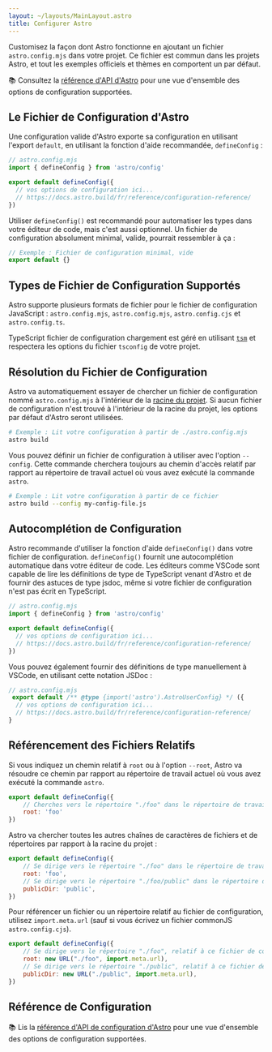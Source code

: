 ```yaml
---
layout: ~/layouts/MainLayout.astro
title: Configurer Astro
---
```


Customisez la façon dont Astro fonctionne en ajoutant un fichier `astro.config.mjs` dans votre projet. Ce fichier est commun dans les projets Astro, et tout les exemples officiels et thèmes en comportent un par défaut.

📚 Consultez la [référence d'API d'Astro](/fr/reference/configuration-reference/) pour une vue d'ensemble des options de configuration supportées.

## Le Fichier de Configuration d'Astro

Une configuration valide d'Astro exporte sa configuration en utilisant l'export `default`, en utilisant la fonction d'aide recommandée, `defineConfig` :

```js
// astro.config.mjs
import { defineConfig } from 'astro/config'

export default defineConfig({
  // vos options de configuration ici...
  // https://docs.astro.build/fr/reference/configuration-reference/
})
```

Utiliser `defineConfig()` est recommandé pour automatiser les types dans votre éditeur de code, mais c'est aussi optionnel. Un fichier de configuration absolument minimal, valide, pourrait ressembler à ça :

```js
// Exemple : Fichier de configuration minimal, vide
export default {}
```

## Types de Fichier de Configuration Supportés

Astro supporte plusieurs formats de fichier pour le fichier de configuration JavaScript : `astro.config.mjs`, `astro.config.mjs`, `astro.config.cjs` et `astro.config.ts`.

TypeScript fichier de configuration chargement est géré en utilisant [`tsm`](https://github.com/lukeed/tsm) et respectera les options du fichier `tsconfig` de votre projet.

## Résolution du Fichier de Configuration

Astro va automatiquement essayer de chercher un fichier de configuration nommé `astro.config.mjs` à l'intérieur de la [racine du projet](/guide/#index-html-and-project-root). Si aucun fichier de configuration n'est trouvé à l'intérieur de la racine du projet, les options par défaut d'Astro seront utilisées.

```bash
# Exemple : Lit votre configuration à partir de ./astro.config.mjs
astro build
```

Vous pouvez définir un fichier de configuration à utiliser avec l'option `--config`. Cette commande cherchera toujours au chemin d'accès relatif par rapport au répertoire de travail actuel où vous avez exécuté la commande `astro`.

```bash
# Exemple : Lit votre configuration à partir de ce fichier
astro build --config my-config-file.js
```

## Autocomplétion de Configuration

Astro recommande d'utiliser la fonction d'aide `defineConfig()` dans votre fichier de configuration. `defineConfig()` fournit une autocomplétion automatique dans votre éditeur de code. Les éditeurs comme VSCode sont capable de lire les définitions de type de TypeScript venant d'Astro et de fournir des astuces de type jsdoc, même si votre fichier de configuration n'est pas écrit en TypeScript.

```js
// astro.config.mjs
import { defineConfig } from 'astro/config'

export default defineConfig({
  // vos options de configuration ici...
  // https://docs.astro.build/fr/reference/configuration-reference/
})
```

Vous pouvez également fournir des définitions de type manuellement à VSCode, en utilisant cette notation JSDoc :

```js
// astro.config.mjs
 export default /** @type {import('astro').AstroUserConfig} */ ({
  // vos options de configuration ici...
  // https://docs.astro.build/fr/reference/configuration-reference/
}
```

## Référencement des Fichiers Relatifs

Si vous indiquez un chemin relatif à `root` ou à l'option `--root`, Astro va résoudre ce chemin par rapport au répertoire de travail actuel où vous avez exécuté la commande `astro`.

```js
export default defineConfig({
    // Cherches vers le répertoire "./foo" dans le répertoire de travail actuel
    root: 'foo'
})
```

Astro va chercher toutes les autres chaînes de caractères de fichiers et de répertoires par rapport à la racine du projet :

```js
export default defineConfig({
    // Se dirige vers le répertoire "./foo" dans le répertoire de travail actuel
    root: 'foo',
    // Se dirige vers le répertoire "./foo/public" dans le répertoire de travail actuel
    publicDir: 'public',
})
```

Pour référencer un fichier ou un répertoire relatif au fichier de configuration, utilisez `import.meta.url` (sauf si vous écrivez un fichier commonJS `astro.config.cjs`).

```js
export default defineConfig({
    // Se dirige vers le répertoire "./foo", relatif à ce fichier de configuration
    root: new URL("./foo", import.meta.url),
    // Se dirige vers le répertoire "./public", relatif à ce fichier de configuration
    publicDir: new URL("./public", import.meta.url),
})
```

## Référence de Configuration

📚 Lis la [référence d'API de configuration d'Astro](/fr/reference/configuration-reference/) pour une vue d'ensemble des options de configuration supportées.

